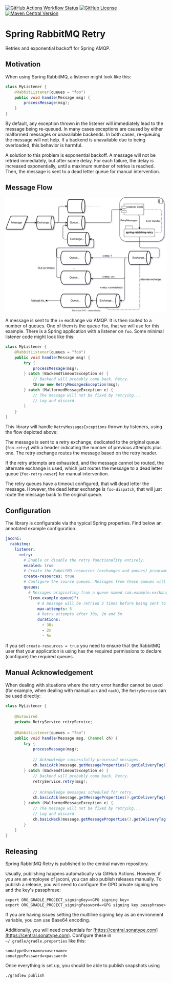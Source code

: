 [![GitHub Actions Workflow Status](https://img.shields.io/github/actions/workflow/status/jaconi-io/spring-rabbitmq-retry/continuous.yaml?branch=main)](https://github.com/jaconi-io/spring-rabbitmq-retry/actions/workflows/continuous.yaml)
[![GitHub License](https://img.shields.io/github/license/jaconi-io/spring-rabbitmq-retry)](https://github.com/jaconi-io/spring-rabbitmq-retry?tab=MIT-1-ov-file#readme)
[![Maven Central Version](https://img.shields.io/maven-central/v/io.jaconi/spring-rabbitmq-retry)](https://central.sonatype.com/artifact/io.jaconi/spring-rabbitmq-retry)

# Spring RabbitMQ Retry

Retries and exponential backoff for Spring AMQP.

## Motivation

When using Spring RabbitMQ, a listener might look like this:

```java
class MyListener {
    @RabbitListener(queues = "foo")
    public void handle(Message msg) {
        processMessage(msg);
    }
}
```

By default, any exception thrown in the listener will immediately lead to the message being re-queued. In many cases
exceptions are caused by either malformed messages or unavailable backends. In both cases, re-queuing the message will
not help. If a backend is unavailable due to being overloaded, this behavior is harmful.

A solution to this problem is exponential backoff. A message will not be retried immediately, but after some delay. For
each failure, the delay is increased exponentially, until a maximum number of retries is reached. Then, the message is
sent to a dead letter queue for manual intervention.

## Message Flow

![Message Flow](docs/flow.svg)

A message is sent to the `in` exchange via AMQP. It is then routed to a number of queues. One of them is the queue
`foo`, that we will use for this example. There is a Spring application with a listener on `foo`. Some minimal listener
code might look like this:

```java
class MyListener {
    @RabbitListener(queues = "foo")
    public void handle(Message msg) {
        try {
            processMessage(msg);
        } catch (BackendTimeoutException e) {
            // Backend will probably come back. Retry.
            throw new RetryMessagesException(msg);
        } catch (MalformedMessageException e) {
            // The message will not be fixed by retrying...
            // Log and discard.
        }
    }
}
```

This library will handle `RetryMessagesExceptions` thrown by listeners, using the flow depicted above:

The message is sent to a retry exchange, dedicated to the original queue (`foo-retry`) with a header indicating the
number of previous attempts plus one. The retry exchange routes the message based on the retry header. 

If the retry attempts are exhausted, and the message cannot be routed, the alternate exchange is used, which just routes
the message to a dead letter queue (`foo-retry-never`) for manual intervention.

The retry queues have a timeout configured, that will dead letter the message. However, the dead letter exchange is
`foo-dispatch`, that will just route the message back to the original queue.

## Configuration

The library is configurable via the typical Spring properties. Find below an annotated example configuration.

```yaml
jaconi:
  rabbitmq:
    listener:
      retry:
        # Enable or disable the retry functionality entirely.
        enabled: true
        # Create the RabbitMQ resources (exchanges and queues) programmatically at startup.
        create-resources: true
        # Configure the source queues. Messages from these queues will be retried.
        queues: 
          # Messages originating from a queue named com.example.exchange will be retried.
          "[com.example.queue]":
              # A message will be retried 5 times before being sent to a DLX or discarded.
              max-attempts: 5
              # Retry attempts after 30s, 2m and 5m
              durations:
                - 30s
                - 2m
                - 5m
```

If you set `create-resources = true` you need to ensure that the RabbitMQ user that your application is using has the 
required permissions to declare (configure) the required queues.

## Manual Acknowledgement

When dealing with situations where the retry error handler cannot be used (for example, when dealing with manual `ack`
and `nack`), the `RetryService` can be used directly:

```java
class MyListener {
    
    @Autowired
    private RetryService retryService;
    
    @RabbitListener(queues = "foo")
    public void handle(Message msg, Channel ch) {
        try {
            processMessage(msg);

            // Acknowledge successfully processed messages.
            ch.basicAck(message.getMessageProperties().getDeliveryTag(), false);
        } catch (BackendTimeoutException e) {
            // Backend will probably come back. Retry.
            retryService.retry(msg);

            // Acknowledge messages scheduled for retry.
            ch.basicAck(message.getMessageProperties().getDeliveryTag(), false);
        } catch (MalformedMessageException e) {
            // The message will not be fixed by retrying...
            // Log and discard.
            ch.basicNack(message.getMessageProperties().getDeliveryTag(), false, false);
        }
    }
}
```

## Releasing

Spring RabbitMQ Retry is published to the central maven repository.

Usually, publishing happens automatically via GitHub Actions. However, if you are an employee of jaconi, you can also
publish releases manually. To publish a release, you will need to configure the GPG private signing key and the key's
passphrase:

```
export ORG_GRADLE_PROJECT_signingKey=<GPG signing key>
export ORG_GRADLE_PROJECT_signingPassword=<GPG signing key passphrase>
```

If you are having issues setting the multiline signing key as an environment variable, you can use Base64 encoding.

Additionally, you will need credentials for [https://central.sonatype.com](https://central.sonatype.com). Configure
these in `~/.gradle/gradle.properties` like this:

```
sonatypeUsername=<username>
sonatypePassword=<password>
```

Once everything is set up, you should be able to publish snapshots using

```
./gradlew publish
```
